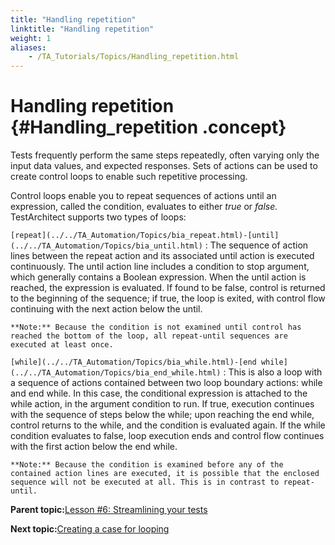 ```yaml
--- 
title: "Handling repetition"
linktitle: "Handling repetition"
weight: 1
aliases: 
    - /TA_Tutorials/Topics/Handling_repetition.html
---
```

# Handling repetition {#Handling_repetition .concept}

Tests frequently perform the same steps repeatedly, often varying only the input data values, and expected responses. Sets of actions can be used to create control loops to enable such repetitive processing.

Control loops enable you to repeat sequences of actions until an expression, called the condition, evaluates to either *true* or *false.* TestArchitect supports two types of loops:

`[repeat](../../TA_Automation/Topics/bia_repeat.html)-[until](../../TA_Automation/Topics/bia_until.html)`
:   The sequence of action lines between the repeat action and its associated until action is executed continuously. The until action line includes a condition to stop argument, which generally contains a Boolean expression. When the until action is reached, the expression is evaluated. If found to be false, control is returned to the beginning of the sequence; if true, the loop is exited, with control flow continuing with the next action below the until.

    **Note:** Because the condition is not examined until control has reached the bottom of the loop, all repeat-until sequences are executed at least once.

`[while](../../TA_Automation/Topics/bia_while.html)-[end while](../../TA_Automation/Topics/bia_end_while.html)`
:   This is also a loop with a sequence of actions contained between two loop boundary actions: while and end while. In this case, the conditional expression is attached to the while action, in the argument condition to run. If true, execution continues with the sequence of steps below the while; upon reaching the end while, control returns to the while, and the condition is evaluated again. If the while condition evaluates to false, loop execution ends and control flow continues with the first action below the end while.

    **Note:** Because the condition is examined before any of the contained action lines are executed, it is possible that the enclosed sequence will not be executed at all. This is in contrast to repeat-until.

**Parent topic:**[Lesson \#6: Streamlining your tests](../../TA_Tutorials/Topics/Tutorial_Building_an_action_definition.html)

**Next topic:**[Creating a case for looping](../../TA_Tutorials/Topics/Creating_loops.html)

